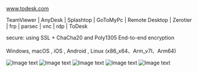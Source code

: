 www.todesk.com

TeamViewer | AnyDesk | Splashtop | GoToMyPc | Remote Desktop | Zerotier | frp | parsec | vnc | rdp | ToDesk

secure: using SSL + ChaCha20 and Poly1305 End-to-end encryption <br /><br />
Windows, macOS , iOS , Android , Linux (x86_x64、Arm_v7l、Arm64) <br />

![Image text](https://raw.githubusercontent.com/ji4ozhu/ToDesk/main/todesk.png)
![Image text](https://raw.githubusercontent.com/ji4ozhu/ToDesk/main/lite.png)
![Image text](https://raw.githubusercontent.com/ji4ozhu/ToDesk/main/tdlite.png)
![Image text](https://raw.githubusercontent.com/ji4ozhu/ToDesk/main/windows.png)
![Image text](https://raw.githubusercontent.com/ji4ozhu/ToDesk/main/main1.png)
